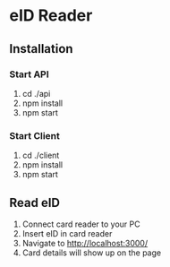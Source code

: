 # eID Reader
## Installation
### Start API
1. cd ./api
2. npm install
3. npm start

### Start Client
1. cd ./client
2. npm install
3. npm start

## Read eID
1. Connect card reader to your PC
2. Insert eID in card reader
3. Navigate to [http://localhost:3000/](http://localhost:3000/)
4. Card details will show up on the page
